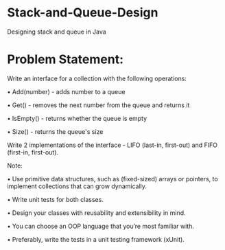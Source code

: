 # Stack-and-Queue-Design
Designing stack and queue in Java

# Problem Statement:

Write an interface for a collection with the following operations:

•              Add(number) - adds number to a queue

•              Get() - removes the next number from the queue and returns it

•              IsEmpty() - returns whether the queue is empty

•              Size() - returns the queue's size

Write 2 implementations of the interface - LIFO (last-in, first-out) and FIFO (first-in, first-out).

Note:

•              Use primitive data structures, such as (fixed-sized) arrays or pointers, to implement collections that can grow dynamically.

•              Write unit tests for both classes.

•              Design your classes with reusability and extensibility in mind.

•              You can choose an OOP language that you’re most familiar with.

•              Preferably, write the tests in a unit testing framework (xUnit).

